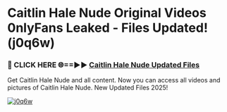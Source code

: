 # Caitlin Hale Nude Original Videos 0nlyFans Leaked - Files Updated! (j0q6w)

<h3>🔴 CLICK HERE 🌐==►► <a href="https://tinyurl.com/52m3yx9h" rel="nofollow">Caitlin Hale Nude Updated Files</a></h3>

Get Caitlin Hale Nude and all content. Now you can access all videos and pictures of Caitlin Hale Nude. New Updated Files 2025!

[![j0q6w](https://i.imgur.com/TnHtlc8.gif)](https://tinyurl.com/52m3yx9h)
